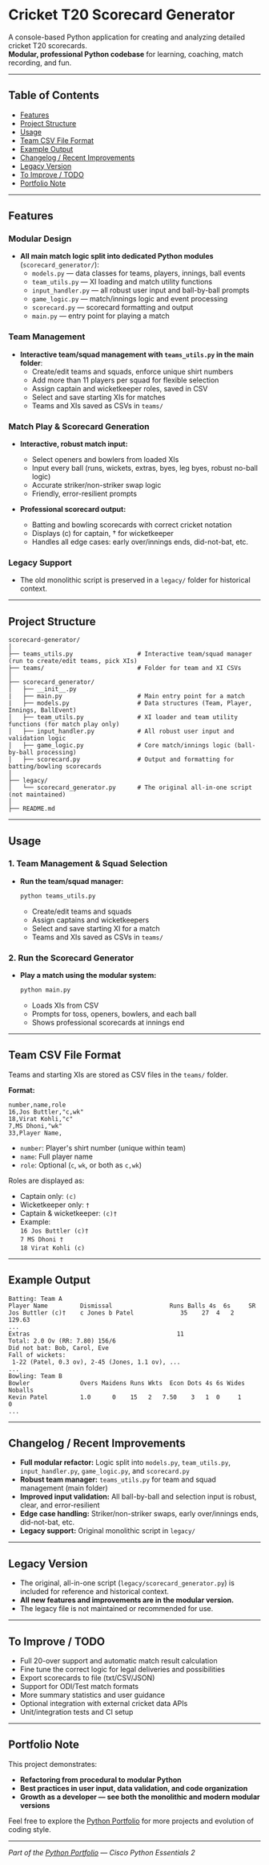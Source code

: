 # Cricket T20 Scorecard Generator

A console-based Python application for creating and analyzing detailed cricket T20 scorecards.  
**Modular, professional Python codebase** for learning, coaching, match recording, and fun.

---

## Table of Contents

- [Features](#features)
- [Project Structure](#project-structure)
- [Usage](#usage)
- [Team CSV File Format](#team-csv-file-format)
- [Example Output](#example-output)
- [Changelog / Recent Improvements](#changelog--recent-improvements)
- [Legacy Version](#legacy-version)
- [To Improve / TODO](#to-improve--todo)
- [Portfolio Note](#portfolio-note)

---

## Features

### Modular Design

- **All main match logic split into dedicated Python modules** (`scorecard_generator/`):
    - `models.py` — data classes for teams, players, innings, ball events
    - `team_utils.py` — XI loading and match utility functions
    - `input_handler.py` — all robust user input and ball-by-ball prompts
    - `game_logic.py` — match/innings logic and event processing
    - `scorecard.py` — scorecard formatting and output
    - `main.py` — entry point for playing a match

### Team Management

- **Interactive team/squad management with `teams_utils.py` in the main folder**:
    - Create/edit teams and squads, enforce unique shirt numbers
    - Add more than 11 players per squad for flexible selection
    - Assign captain and wicketkeeper roles, saved in CSV
    - Select and save starting XIs for matches
    - Teams and XIs saved as CSVs in `teams/`

### Match Play & Scorecard Generation

- **Interactive, robust match input:**
    - Select openers and bowlers from loaded XIs
    - Input every ball (runs, wickets, extras, byes, leg byes, robust no-ball logic)
    - Accurate striker/non-striker swap logic
    - Friendly, error-resilient prompts

- **Professional scorecard output:**
    - Batting and bowling scorecards with correct cricket notation
    - Displays (c) for captain, † for wicketkeeper
    - Handles all edge cases: early over/innings ends, did-not-bat, etc.

### Legacy Support

- The old monolithic script is preserved in a `legacy/` folder for historical context.

---

## Project Structure

```
scorecard-generator/
│
├── teams_utils.py                  # Interactive team/squad manager (run to create/edit teams, pick XIs)
├── teams/                          # Folder for team and XI CSVs
│
├── scorecard_generator/
│   ├── __init__.py
|   ├── main.py                     # Main entry point for a match
|   ├── models.py                   # Data structures (Team, Player, Innings, BallEvent)
│   ├── team_utils.py               # XI loader and team utility functions (for match play only)
│   ├── input_handler.py            # All robust user input and validation logic
│   ├── game_logic.py               # Core match/innings logic (ball-by-ball processing)
│   ├── scorecard.py                # Output and formatting for batting/bowling scorecards
│
├── legacy/
│   └── scorecard_generator.py      # The original all-in-one script (not maintained)
│
├── README.md
```

---

## Usage

### 1. Team Management & Squad Selection

- **Run the team/squad manager:**
  ```bash
  python teams_utils.py
  ```
  - Create/edit teams and squads
  - Assign captains and wicketkeepers
  - Select and save starting XI for a match
  - Teams and XIs saved as CSVs in `teams/`

### 2. Run the Scorecard Generator

- **Play a match using the modular system:**
  ```bash
  python main.py
  ```
  - Loads XIs from CSV
  - Prompts for toss, openers, bowlers, and each ball
  - Shows professional scorecards at innings end

---

## Team CSV File Format

Teams and starting XIs are stored as CSV files in the `teams/` folder.

**Format:**  
```
number,name,role
16,Jos Buttler,"c,wk"
18,Virat Kohli,"c"
7,MS Dhoni,"wk"
33,Player Name,
```
- `number`: Player's shirt number (unique within team)
- `name`: Full player name
- `role`: Optional (`c`, `wk`, or both as `c,wk`)

Roles are displayed as:
- Captain only: `(c)`
- Wicketkeeper only: `†`
- Captain & wicketkeeper: `(c)†`
- Example:  
  `16 Jos Buttler (c)†`  
  `7 MS Dhoni †`  
  `18 Virat Kohli (c)`

---

## Example Output

```
Batting: Team A
Player Name         Dismissal                Runs Balls 4s  6s     SR
Jos Buttler (c)†    c Jones b Patel             35    27  4   2  129.63
...
Extras                                         11
Total: 2.0 Ov (RR: 7.80) 156/6
Did not bat: Bob, Carol, Eve
Fall of wickets:
 1-22 (Patel, 0.3 ov), 2-45 (Jones, 1.1 ov), ...
...
Bowling: Team B
Bowler              Overs Maidens Runs Wkts  Econ Dots 4s 6s Wides Noballs
Kevin Patel         1.0      0    15   2   7.50    3   1  0     1      0
...
```

---

## Changelog / Recent Improvements

- **Full modular refactor:** Logic split into `models.py`, `team_utils.py`, `input_handler.py`, `game_logic.py`, and `scorecard.py`
- **Robust team manager:** `teams_utils.py` for team and squad management (main folder)
- **Improved input validation:** All ball-by-ball and selection input is robust, clear, and error-resilient
- **Edge case handling:** Striker/non-striker swaps, early over/innings ends, did-not-bat, etc.
- **Legacy support:** Original monolithic script in `legacy/`

---

## Legacy Version

- The original, all-in-one script (`legacy/scorecard_generator.py`) is included for reference and historical context.
- **All new features and improvements are in the modular version.**
- The legacy file is not maintained or recommended for use.

---

## To Improve / TODO

- Full 20-over support and automatic match result calculation
- Fine tune the correct logic for legal deliveries and possibilities
- Export scorecards to file (txt/CSV/JSON)
- Support for ODI/Test match formats
- More summary statistics and user guidance
- Optional integration with external cricket data APIs
- Unit/integration tests and CI setup

---

## Portfolio Note

This project demonstrates:
- **Refactoring from procedural to modular Python**
- **Best practices in user input, data validation, and code organization**
- **Growth as a developer — see both the monolithic and modern modular versions**

Feel free to explore the [Python Portfolio](https://github.com/mama-cailleach/python-portfolio/) for more projects and evolution of coding style.

---

*Part of the [Python Portfolio](https://github.com/mama-cailleach/python-portfolio/) — Cisco Python Essentials 2*
